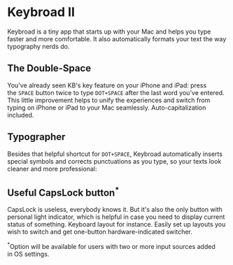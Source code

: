 # Keybroad II

Keybroad is a tiny app that starts up with your Mac and helps you type faster and more comfortable. It also automatically formats your text the way typography nerds do.

## The Double-Space

You've already seen KB's key feature on your iPhone and iPad: press the `SPACE` button twice to type `DOT+SPACE` after the last word you've entered. This little improvement helps to unify the experiences and switch from typing on iPhone or iPad to your Mac seamlessly. Auto-capitalization included.

## Typographer

Besides that helpful shortcut for `DOT+SPACE`, Keybroad automatically inserts special symbols and corrects punctuations as you type, so your texts look cleaner and more professional:





## Useful CapsLock button<sup>*</sup>

CapsLock is useless, everybody knows it. But it's also the only button with personal light indicator, which is helpful in case you need to display current status of something. Keyboard layout for instance. Easily set up layouts you wish to switch and get one-button hardware-indicated switcher.

<sup>*</sup>Option will be available for users with two or more input sources added in OS settings.
